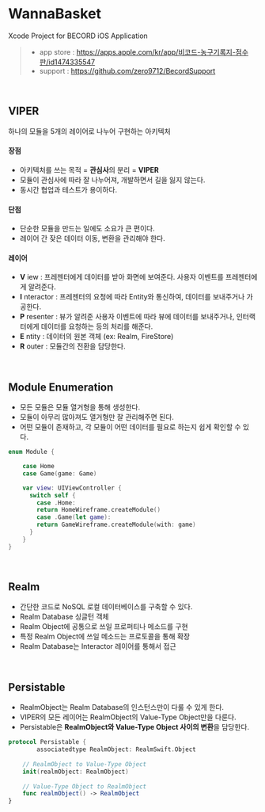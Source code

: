 # WannaBasket
Xcode Project for BECORD iOS Application </br>
> - app store : https://apps.apple.com/kr/app/비코드-농구기록지-점수판/id1474335547 </br>
> - support : https://github.com/zero9712/BecordSupport

</br>

## VIPER
하나의 모듈을 5개의 레이어로 나누어 구현하는 아키텍처

#### 장점
- 아키텍처를 쓰는 목적 = **관심사**의 분리 = **VIPER**
- 모듈이 관심사에 따라 잘 나누어져, 개발하면서 길을 잃지 않는다.
- 동시간 협업과 테스트가 용이하다.

#### 단점
- 단순한 모듈을 만드는 일에도 소요가 큰 편이다.
- 레이어 간 잦은 데이터 이동, 변환을 관리해야 한다.

#### 레이어
- **V** iew : 프레젠터에게 데이터를 받아 화면에 보여준다. 사용자 이벤트를 프레젠터에게 알려준다.
- **I** nteractor : 프레젠터의 요청에 따라 Entity와 통신하여, 데이터를 보내주거나 가공한다.
- **P** resenter : 뷰가 알려준 사용자 이벤트에 따라 뷰에 데이터를 보내주거나, 인터랙터에게 데이터를 요청하는 등의 처리를 해준다.
- **E** ntity : 데이터의 원본 객체 (ex: Realm, FireStore)
- **R** outer : 모듈간의 전환을 담당한다.

</br>

## Module Enumeration

- 모든 모듈은 모듈 열거형을 통해 생성한다.
- 모듈이 아무리 많아져도 열거형만 잘 관리해주면 된다.
- 어떤 모듈이 존재하고, 각 모듈이 어떤 데이터를 필요로 하는지 쉽게 확인할 수 있다.
```Swift
enum Module {

    case Home
    case Game(game: Game)

    var view: UIViewController {
      switch self {
        case .Home:
        return HomeWireframe.createModule()
        case .Game(let game):
        return GameWireframe.createModule(with: game)
      }
    }
}
```

</br>

## Realm

- 간단한 코드로 NoSQL 로컬 데이터베이스를 구축할 수 있다.
- Realm Database 싱글턴 객체 
- Realm Object에 공통으로 쓰일 프로퍼티나 메소드를 구현
- 특정 Realm Object에 쓰일 메소드는 프로토콜을 통해 확장
- Realm Database는 Interactor 레이어를 통해서 접근

</br>

## Persistable

- RealmObject는 Realm Database의 인스턴스만이 다룰 수 있게 한다.
- VIPER의 모든 레이어는 RealmObject의 Value-Type Object만을 다룬다.
- Persistable은 **RealmObject와 Value-Type Object 사이의 변환**을 담당한다.

```swift
protocol Persistable {
		associatedtype RealmObject: RealmSwift.Object
  
  	// RealmObject to Value-Type Object
    init(realmObject: RealmObject)
  
  	// Value-Type Object to RealmObject
    func realmObject() -> RealmObject
}
```

